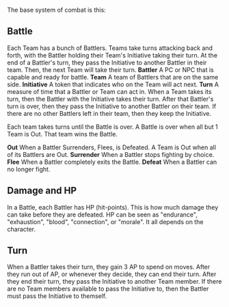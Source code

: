 The base system of combat is this:
## Battle
Each Team has a bunch of Battlers.
Teams take turns attacking back and forth, with the Battler holding their Team's Initiative taking their turn.
At the end of a Battler's turn, they pass the Initiative to another Battler in their team.
Then, the next Team will take their turn.
**Battler**
	A PC or NPC that is capable and ready for battle.
**Team**
	A team of Battlers that are on the same side.
**Initiative**
	A token that indicates who on the Team will act next.
**Turn**
	A measure of time that a Battler or Team can act in.
	When a Team takes its turn, then the Battler with the Initiative takes their turn.
	After that Battler's turn is over, then they pass the Initiative to another Battler on their team.
	If there are no other Battlers left in their team, then they keep the Initiative.

Each team takes turns until the Battle is over.
A Battle is over when all but 1 Team is Out.
That team wins the Battle.

**Out**
	When a Battler Surrenders, Flees, is Defeated.
	A Team is Out when all of its Battlers are Out.
**Surrender**
	When a Battler stops fighting by choice.
**Flee**
	When a Battler completely exits the Battle.
**Defeat**
	When a Battler can no longer fight.
## Damage and HP
In a Battle, each Battler has HP (hit-points).
This is how much damage they can take before they are defeated.
HP can be seen as "endurance", "exhaustion", "blood", "connection", or "morale". It all depends on the character.
## Turn
When a Battler takes their turn, they gain 3 AP to spend on moves.
After they run out of AP, or whenever they decide, they can end their turn.
After they end their turn, they pass the Initiative to another Team member.
If there are no Team members available to pass the Initiative to, then the Battler must pass the Initiative to themself.

